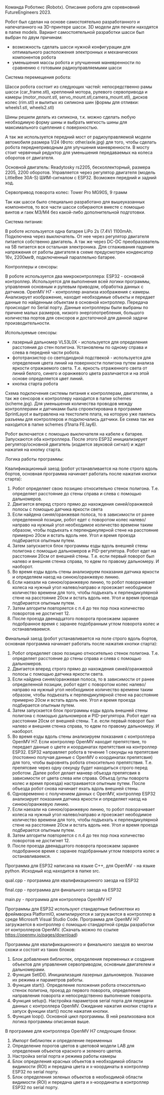 Команда Роботикс (Robotx). Описание робота для соревновний FutureEngineers 2023.

Робот был сделан на основе самостоятельно разработанного и напечатанного на 3D-принтере шасси. 3D модели для печати находятся в папке models. 
Вариант самостоятельной разработки шасси был выбран по двум причинам: 
- возможность сделать шасси нужной конфигурации для оптимального расположения электронных и механических компонентов робота 
- уменьшения массы робота и улучшенния маневренности по сравнению с готовыми радиоуправляемыми шасси

Система перемещения робота:

Шасси робота состоит из следующих частей: 
непосредственно рамы шасси (car_frame.stl), 
креплений мотора, рулевого сервопривода и камеры (motor_mount.stl, servo_mount.stl,camera_mount.stl),
дисков колес (rim.stl) и вылитых из силикона шин (формы для отливки: wheels1.stl, wheels2.stl)

Шины решили делать из силикона, т.к. можно сделать любую необходимую форму шины и выбрать мягкость шины для максимального сцепления с поверхностью.

А так же используется передний мост от радиоуправляемой модели автомобиля размера 1/24 (Фото: other/axle.jpg) для того, чтобы сделать робота переднеприводным для улучшения маневренности. В мосту стоит 
червячный редуктор для уменьшения передаваемых на колеса оборотов от двигателя.

Основной двигатель: Readytosky rs2205, бесколлекторный, размера 2205, 2200 оборотов. Управляется через регулятор двигателя (модель LittleBee 30A-S) ШИМ-сигналом с ESP32. Возможен передний и задний ход.

Сервопривод поворота колес: Tower Pro MG90S, 9 грамм

Так как шасси было специально разработано для вышеуказанных компонентов, то все части шасси собираются вместе с помощью винтов и гаек M3/M4 без какой-либо дополнительной подготовки. 

Система питания:

В роботе используется одна батарея LiPo 2s (7.4V) 1100mAh. Подключена через выключатель. От нее через регулятор двигателя питается собственно двигатель. А так же через DC-DC 
преобразователь на 5В питается вся остальная электроника. Для сглаживания падения напряжения от работы двигателя в схеме предусмотрен конденсатор 16v, 2200мкФ, подключенный 
параллельно батарее.

Контроллеры и сенсоры:

В роботе используется два микроконтроллера: 
ESP32 - основной контроллер. Используется для выполнения всей логики программы, управления основным и рулевым приводом, обработка данных с датчиков.
OpenMV H7 - контроллер анализа изображения с камеры. Анализирует изображение, находит необходимые объекты и передает данные по найденным объектам в основной контроллер.
Передача происходит по Serial порту. Данные контроллеры были выбраны по причине малых размеров, низкого энергопотребления, большого количества портов для сенсоров
 и достаточной для данной задачи производительности.

Используемые сенсоры:

- лазерный дальномер VL53L0X - используется для определения расстояния до стен полигона. Установлены по одному справа и слева в передней части робота.
- фототранзистор со светодиодной подствекой - используется для определения цвета линий на поверхности полигона путем анализа яркости отражаемого света. Т.е. яркость отраженного света
от линий белого, синего и оранжевого цвета различается и на этой основе определяется цвет линий.
- кнопка старта робота

Схема подключения системы питания к контроллерам, двигателям, а так же сенсоров к контроллеру находится в папке schemes (scheme.jpg).
Для уменьшения количества проводов между контроллерами и датчиками была спроектирована в программе SprintLayot и вытравлена на текстолите плата, на которую уже паялись разъемы для контроллеров и подключались датчики.
Ее схема так же находится в папке schemes (Плата FE.lay6).
 

Робот включается с помощью выключателя на кабеле к батарее. Запускаются оба контроллера. После этого ESP32 инициализирует регулятор/основной двигатель (издается звуковой сигнал) и ждет нажатия на кнопку старта.


Логика работы программы:

Квалификационный заезд (робот устанавливается на поле строго вдоль бортов, основная программа начинает работать после нажатия кнопки старта):

1. Робот определяет свою позицию относительно стенок полигона. Т.е. определяет расстояние до стены справа и слева с помощью дальномеров.
2. Двигается вперед строго прямо до нахождения синей/оранжевой полосы с помощью датчика яркости света
3. Если найдена синяя/оранжевая полоса, то в зависимости от ранее определенной позиции, робот едет с поворотом колес налево/направо на нужный угол необходимое количество 
времени таким образом, чтобы подъехать к перпендикулярной стене на расстояние примерно 20см и встать вдоль нее. Угол и время проезда подбирается опытным путем.
4. Затем запускается блок программы езды вдоль внешней стены полигона с помощью дальномеров и PID-регулятора. Робот едет на расстоянии 20см от внешней стены. Т.е. если первый поворот был налево 
и внешняя стенка справа, то едем по правому дальномеру. И наоборот.
5. Во время езды вдоль стены анализируем показания датчика яркости и определяем наезд на синюю/оранжевую линию.
6. Если наехали на синюю/оранжевую линию, то робот поворачивает колеса на нужный угол налево/направо и проезжает неободимое количество времени для того, чтобы подъехать к 
перпендикулярной стене на расстояние 20см и встать вдоль нее. Угол и время проезда подбирается опытным путем.
7. Затем алгоритм повторяется с п.4 до тех пор пока количество поворотов не достигнет 12.
8. После проезда двенадцатого поворота проезжаем заранее подобранное время с заранее подобранным углом поворота колес и останавливаемся.

Финальный заезд (робот устанавливается на поле строго вдоль бортов, основная программа начинает работать после нажатия кнопки старта):
1. Робот определяет свою позицию относительно стенок полигона. Т.е. определяет расстояние до стены справа и слева с помощью дальномеров.
2. Двигается вперед строго прямо до нахождения синей/оранжевой полосы с помощью датчика яркости света.
3. Если найдена синяя/оранжевая полоса, то в зависимости от ранее определенной позиции, робот едет с поворотом колес налево/направо на нужный угол необходимое количество 
времени таким образом, чтобы подъехать к перпендикулярной стене на расстояние примерно 20см и встать вдоль нее. Угол и время проезда подбирается опытным путем.
4. Затем запускается блок программы езды вдоль внешней стены полигона с помощью дальномеров и PID-регулятора. Робот едет на расстоянии 20см от внешней стены. Т.е. если первый поворот был налево 
и внешняя стенка справа, то едем по правому дальномеру. И наоборот.
5. Во время езды вдоль стены анализируем показания с контроллера OpenMV H7. Если контроллер OpenMV находит препятствие, то передает данные о цвете и координатах препятствия на контроллер ESP32. 
ESP32 направляет робота в течение 1 секунды на препятсвие (постоянно получая данные с OpenMV о координатах препятсвия) для того, чтобы выровнять робота относительно препятствия. Т.е. препятсвие через одну секунду будет находиться строго перед роботом. 
Далее робот делает маневр объезда препятсвия в зависимости от цвета слева или справа. Объезд (углы поворота колес и время проезда) настраивается опытным путем. После объезда робот снова начинает ехать вдоль внешней стены.
6. Одновременно с получением данных с OpenMV, контроллер ESP32 анализирует показания датчика яркости и определяет наезд на синюю/оранжевую линию.
7. Если наехали на синюю/оранжевую линию, то робот поворачивает колеса на нужный угол налево/направо и проезжает неободимое количество времени для того, чтобы подъехать к 
перпендикулярной стене на расстояние 20см и встать вдоль нее. Угол и время проезда подбирается опытным путем.
8. Затем алгоритм повторяется с п.4 до тех пор пока количество поворотов не достигнет 12.
9. После проезда двенадцатого поворота проезжаем заранее подобранное время с заранее подобранным углом поворота колес и останавливаемся.


Программа для ESP32 написана на языке C++, для OpenMV - на языке python. Исходный код находится в папке src.

qual.cpp - программа для квалификационного заезда на ESP32

final.cpp - программа для финального заезда на ESP32

main.py - программа для контроллера OpenMV H7

Программы для ESP32 используют стандартные библиотеки из фреймворка PlatformIO, компилируются и загружаются в контроллер в среде Microsoft Visual Studio Code.
Программа для OpenMV H7 загружается в контроллер с помощью стандартной среды разработки от контроллеров OpenMV. (Скачать можно по ссылке https://openmv.io/pages/download)

Программы для квалификационного и финального заездов во многом схожи и состоят из таких блоков:
1. Блок добавления библиотек, определения переменных и создание объектов для управления сервоприводом, основным двигателем и дальномерами.
2. Функция SetID(). Инициализация лазерных дальномеров. Указание их режима и параметров работы.
3. Функция start(). Определение положения робота относительно стенок полигона, проезд до первого поворота, определение направления поворота и непосредственно выполнение поворота.
4. Функция setup(). Настройка параметров serial порта для передачи данных с контроллера OpenMV. Ожидание нажатия кнопки старта и запуск функции start() после нажатия кнопки.
5. Функция loop(). Основной цикл программы. В ней реализована вся логика программы описанная выше.

В программе для контроллера OpenMV H7 следующие блоки:
1. Импорт библиотек и определение переменных
2. Определение порогов цветов в цветовой модели LAB для определения объектов красного и зеленого цветов.
3. Настройка serial порта и режима работы камеры
4. Блок определения красных объектов в необходимой области видимости (ROI) и передача цвета и х-координаты в контроллер ESP32 по serial порту.
5. Блок определения зеленых объектов в необходимой области видимости (ROI) и передача цвета и х-координаты в контроллер ESP32 по serial порту.
